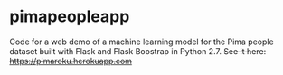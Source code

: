 # pimapeopleapp
Code for a web demo of a machine learning model for the Pima people dataset built with Flask and Flask Boostrap in Python 2.7.
~~See it here: https://pimaroku.herokuapp.com~~

